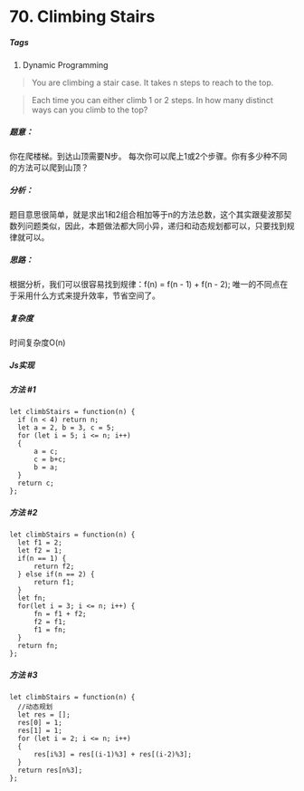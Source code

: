 # 70. Climbing Stairs
##### Tags
1. Dynamic Programming

>You are climbing a stair case. It takes n steps to reach to the top.

>Each time you can either climb 1 or 2 steps. In how many distinct ways can you climb to the top?

##### 题意：
你在爬楼梯。到达山顶需要N步。
每次你可以爬上1或2个步骤。你有多少种不同的方法可以爬到山顶？

##### 分析：
题目意思很简单，就是求出1和2组合相加等于n的方法总数，这个其实跟斐波那契数列问题类似，因此，本题做法都大同小异，递归和动态规划都可以，只要找到规律就可以。

##### 思路：
根据分析，我们可以很容易找到规律：f(n) = f(n - 1) + f(n - 2);
唯一的不同点在于采用什么方式来提升效率，节省空间了。

##### 复杂度
时间复杂度O(n)

##### Js实现
##### 方法 #1

```
let climbStairs = function(n) {
  if (n < 4) return n;  
  let a = 2, b = 3, c = 5;  
  for (let i = 5; i <= n; i++)  
  {  
      a = c;  
      c = b+c;  
      b = a;  
  }  
  return c; 
};
```

##### 方法 #2

```
let climbStairs = function(n) {
  let f1 = 2;
  let f2 = 1;
  if(n == 1) {
      return f2;
  } else if(n == 2) {
      return f1;
  }
  let fn;
  for(let i = 3; i <= n; i++) {
      fn = f1 + f2;
      f2 = f1;
      f1 = fn;
  }
  return fn;
};
```

##### 方法 #3
```
let climbStairs = function(n) {
  //动态规划
  let res = [];  
  res[0] = 1;  
  res[1] = 1;  
  for (let i = 2; i <= n; i++)  
  {  
      res[i%3] = res[(i-1)%3] + res[(i-2)%3];  
  }  
  return res[n%3];  
};
```